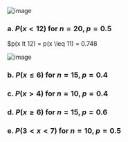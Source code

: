 
![image](https://github.com/user-attachments/assets/80dff0e6-f694-4888-9b3c-e6f1f00a20e6)

### a. $P(x \lt 12)$ for $n = 20$, $p = 0.5$  

$p(x lt 12) = p(x \leq 11) = 0.748 

![image](https://github.com/user-attachments/assets/4c4118ac-74cd-40d8-9675-e6d1cbe4c885)


### b. $P(x \leq 6)$ for $n = 15$, $p = 0.4$  




### c. $P(x \gt 4)$ for $n = 10$, $p = 0.4$  




### d. $P(x \geq 6)$ for $n = 15$, $p = 0.6$  





### e. $P(3 \lt x \lt 7)$ for $n = 10$, $p = 0.5$  
 

